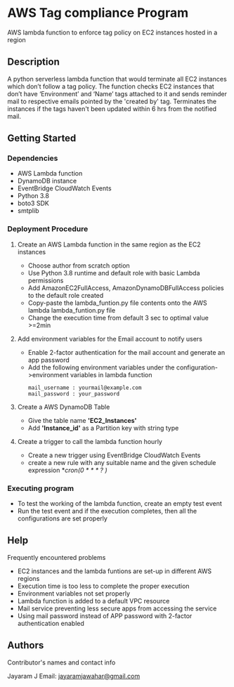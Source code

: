 # AWS Tag compliance Program
AWS lambda function to enforce tag policy on EC2 instances hosted in a region


## Description

A python serverless lambda function that would terminate all EC2 instances which don’t follow a tag policy. The function checks EC2 instances that don’t have ‘Environment’ and ‘Name’ tags attached to it and sends reminder mail to respective emails pointed by the 'created by' tag. Terminates the instances if the tags haven't been updated within 6 hrs from the notified mail.

## Getting Started

### Dependencies

* AWS Lambda function 
* DynamoDB instance
* EventBridge CloudWatch Events
* Python 3.8
* boto3 SDK
* smtplib

### Deployment Procedure

1) Create an AWS Lambda function in the same region as the EC2 instances 
    * Choose author from scratch option
    * Use Python 3.8 runtime and default role with basic Lambda permissions
    * Add AmazonEC2FullAccess, AmazonDynamoDBFullAccess policies to the default role created
    * Copy-paste the lambda_funtion.py file contents onto the AWS lambda lambda_funtion.py file
    * Change the execution time from default 3 sec to optimal value >=2min

2) Add environment variables for the Email account to notify users 
    * Enable 2-factor authentication for the mail account and generate an app password
    * Add the following environment variables under the configuration->environment variables in lambda function 
      ~~~
      mail_username : yourmail@example.com
      mail_password : your_password
      ~~~
 
3) Create a AWS DynamoDB Table
   * Give the table name **'EC2_Instances'**
   * Add **'Instance_id'** as a Partition key with string type
 
 
4) Create a trigger to call the lambda function hourly
    * Create a new trigger using EventBridge CloudWatch Events
    * create a new rule with any suitable name and the given schedule expression **cron(0 * * * ? *)**
   


### Executing program

* To test the working of the lambda function, create an empty test event
* Run the test event and if the execution completes, then all the configurations are set properly


## Help

Frequently encountered problems
* EC2 instances and the lambda funtions are set-up in different AWS regions
* Execution time is too less to complete the proper execution
* Environment variables not set properly
* Lambda function is added to a default VPC resource
* Mail service preventing less secure apps from accessing the service 
* Using mail password instead of APP password with 2-factor authentication enabled

## Authors

Contributor's names and contact info

Jayaram J 
Email: jayaramjawahar@gmail.com
